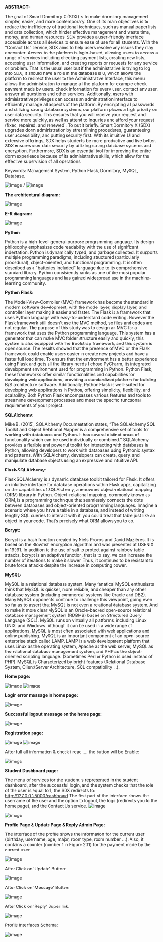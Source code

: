 **ABSTRACT:**

  The goal of Smart Dormitory X (SDX) is to make dormitory management simpler, easier, and more contemporary. One of its main objectives is to reduce the inefficiency of traditional techniques, such as manual paper lists and data collection, which hinder effective management and waste time, money, and human resources. SDX provides a user-friendly interface accessible across all devices to ensure ease of use for all students. With the “Contact Us” service, SDX aims to help users resolve any issues they may encounter. Access to the platform is login-based, allowing users to access a range of services including checking payment lists, creating new lists, accessing user information, and creating reports or requests for any service or problem. That is the usual user but if the administrative is trying to log into SDX, it should have a role in the database is 0, which allows the platform to redirect the user to the Administrative Interface, this menu allows the administration to manage all the platform for example check payment made by users, check information for every user, contact any user, answer all questions and other services. Additionally, users with administrative privileges can access an administration interface to efficiently manage all aspects of the platform. By encrypting all passwords and utilizing strong database systems, our platform places a high priority on user data security. This ensures that you will receive your request and service more quickly, as well as attend to inquiries and afford your request (fixed, repaired, and renewed). To put it briefly, Smart Dormitory X (SDX) upgrades dorm administration by streamlining procedures, guaranteeing user accessibility, and putting security first. With its intuitive UI and extensive offerings, SDX helps students be more productive and live better. SDX ensures user data security by utilizing strong database systems and encryption. Furthermore, SDX is an essential tool for improving the entire dorm experience because of its administrative skills, which allow for the effective supervision of all operations.

Keywords: Management System, Python Flask, Dormitory, MySQL, Database.

![image](https://github.com/user-attachments/assets/f91e633d-4324-4b02-a786-134a17432654) / ![image](https://github.com/user-attachments/assets/bb7bbdec-535f-4488-a09e-65c0e2a2ccf1)

**The architectural diagram:**

![image](https://github.com/user-attachments/assets/29ebf796-4e7e-498c-84a5-9ff3f78cce2b)

**E-R diagram:**

![image](https://github.com/user-attachments/assets/c66b734b-48a7-447a-b536-fa89a78dab29)

**Python**

Python is a high-level, general-purpose programming language. Its design philosophy emphasizes code readability with the use of significant indentation.
Python is dynamically typed, and garbage collected. It supports multiple programming paradigms, including structured (particularly procedural), object-oriented, and functional programming. It is often described as a "batteries included" language due to its comprehensive standard library. Python consistently ranks as one of the most popular programming languages and has gained widespread use in the machine-learning community.

**Python Flask:**

  The Model-View-Controller (MVC) framework has become the standard in modern software development, with the model layer, display layer, and controller layer making it easier and faster. The Flask is a framework that uses Python language with easy-to-understand code writing. However the Flask framework still doesn't use the MVC method, so files and codes are not regular. The purpose of this study was to design an MVC for a framework that uses the Python programming language. This system has a generator that can make MVC folder structure easily and quickly, this system is also equipped with the Bootstrap framework, and this system is open source. The results showed that the presence of MVC on the Flask framework could enable users easier in create new projects and have a faster full load time.
To ensure that the environment has a better experience using Flask and gets all the library needs I chose PyCharm, its integrated development environment used for programming in Python.
Python Flask, these frameworks offer similar functionalities and capabilities for developing web applications, providing a standardized platform for building B/S architecture software. Additionally, Python Flask is well-suited for developing web applications in Python, offering simplicity, flexibility, and scalability. Both Python Flask encompasses various features and tools to streamline development processes and meet the specific functional requirements of your project.

**SQLAlchemy:**

  Mike B. (2015), SQLAlchemy Documentation states, “The SQLAlchemy SQL Toolkit and Object Relational Mapper is a comprehensive set of tools for working with databases and Python. It has several distinct areas of functionality which can be used individually or combined.” SQLAlchemy provides a flexible and powerful toolkit for interacting with databases in Python, allowing developers to work with databases using Pythonic syntax and patterns. With SQLAlchemy, developers can create, query, and manipulate database objects using an expressive and intuitive API.

**Flask-SQLAlchemy:**

  Flask SQLAlchemy is a dynamic database toolkit tailored for Flask. It offers an intuitive interface for database operations within Flask apps, capitalizing on the capabilities of SQLAlchemy, a renowned object-relational mapping (ORM) library in Python. Object-relational mapping, commonly known as ORM, is a programming technique that seamlessly connects the dots between databases and object-oriented programming languages. Imagine a scenario where you have a table in a database, and instead of writing lengthy SQL queries to interact with it, you could treat that table just like an object in your code. That’s precisely what ORM allows you to do.

**Bcrypt:**

  Bcrypt is a hash function created by Niels Provos and David Mazières. It is based on the Blowfish encryption algorithm and was presented at USENIX in 19991. In addition to the use of salt to protect against rainbow table attacks, bcrypt is an adaptive function, that is to say, we can increase the number of iterations to make it slower. Thus, it continues to be resistant to brute force attacks despite the increase in computing power.

**MySQL:**

  MySQL is a relational database system. Many fanatical MySQL enthusiasts think that MySQL is quicker, more reliable, and cheaper than any other database system (including commercial systems like Oracle and DB2). Many MySQL opponents continue to challenge this viewpoint, going even so far as to assert that MySQL is not even a relational database system. And to make it more clear MySQL is an Oracle-backed open-source relational database management system (RDBMS) based on Structured Query Language (SQL). MySQL runs on virtually all platforms, including Linux, UNIX, and Windows. Although it can be used in a wide range of applications, MySQL is most often associated with web applications and online publishing. MySQL is an important component of an open-source enterprise stack called LAMP. LAMP is a web development platform that uses Linux as the operating system, Apache as the web server, MySQL as the relational database management system, and PHP as the object-oriented scripting language. (Sometimes Perl or Python is used instead of PHP). MySQL is Characterized by bright features (Relational Database System, Client/Server Architecture, SQL compatibility …).


**Home page:**

![image](https://github.com/user-attachments/assets/da6e95ce-818e-4d4d-aab7-93ba38897290)
![image](https://github.com/user-attachments/assets/2a0b8bca-a54b-4581-9f3a-d828aec6e8b7)

**Login error message in home page:**

![image](https://github.com/user-attachments/assets/d5d03d46-2286-4de3-b6e3-fcb9b71264a1)

**Successful logout message on the home page:**

![image](https://github.com/user-attachments/assets/7e3872e4-3c7c-489a-b581-dfcb165ac7f3)

**Registration page:**

![image](https://github.com/user-attachments/assets/b665e299-5ac3-4798-8a9f-bd1933e46ce8)
![image](https://github.com/user-attachments/assets/b66c13db-9d59-4f31-a05b-5673c9de2522)

After full all information & check i read .... the button will be Enable:

![image](https://github.com/user-attachments/assets/773996ed-fd07-4846-93e8-dfb4631adf17)

**Student Dashboard page:**

The menu of services for the student is represented in the student dashboard, after the successful login, and the system checks that the role of the user is equal to 1, the SDX redirects to: http://127.0.0.1:5000/dashboard The first part of the interface shows the username of the user and the option to logout, the logo (redirects you to the home page), and the Contact Us service.
![image](https://github.com/user-attachments/assets/d59c8792-0063-413b-9f19-fd505c6e1cb0)

![image](https://github.com/user-attachments/assets/eadaa767-0c8f-4e8a-97f4-863ac7317907)


**Profile Page & Update Page & Reply Admin Page:**

The interface of the profile shows the information for the current user (birthday, username, age, major, room type, room number …). Also, it contains a counter (number 1 in Figure 2.11) for the payment made by the current user.

![image](https://github.com/user-attachments/assets/510594b3-b990-4f58-9d08-cd87c2684266)

After Click on 'Update' Button:

![image](https://github.com/user-attachments/assets/7c853335-5dba-49f7-ba62-53eb1aa3420e)

After Click on 'Message' Button:

![image](https://github.com/user-attachments/assets/dfecc4c8-3d8d-4ef9-8837-4da272ce4182)

After Click on 'Reply' Super link:

![image](https://github.com/user-attachments/assets/a6e95adc-92ae-4305-b2fc-b380b1545573)

Profile interfaces Schema:

![image](https://github.com/user-attachments/assets/4c345804-5770-4deb-911b-a469339ad198)
